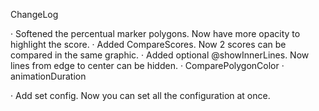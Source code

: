 ChangeLog

· Softened the percentual marker polygons. Now have more opacity to highlight the score.
· Added CompareScores. Now 2 scores can be compared in the same graphic.
· Added optional @showInnerLines. Now lines from edge to center can be hidden.
· ComparePolygonColor
· animationDuration

· Add set config. Now you can set all the configuration at once.
